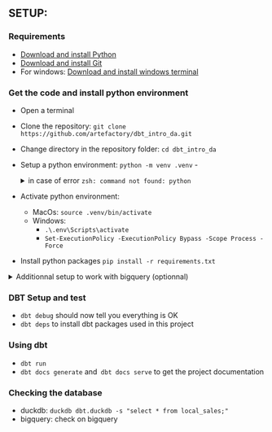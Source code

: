 ## SETUP:


### Requirements

- [Download and install Python](https://www.python.org/downloads/)
- [Download and install Git](https://git-scm.com/downloads)
- For windows: [Download and install windows terminal](https://learn.microsoft.com/en-us/windows/terminal/install)

### Get the code and install python environment

- Open a terminal
- Clone the repository: `git clone https://github.com/artefactory/dbt_intro_da.git`
- Change directory in the repository folder: `cd dbt_intro_da`
- Setup a python environment: `python -m venv .venv`
        - <details>
              <summary> in case of error `zsh: command not found: python` </summary>     

              Providing you know Python is already installed on you device,
              run this command in Terminal / your C.L.I. (Command Line Interface)

                  echo "alias python=/usr/bin/python3" >> ~/.zshrc

              Then, fully restart your C.L.I.
              and run:
  
                  which python

              The result should be
  
                  python: aliased to /usr/bin/python3

              if you have python3.
              Rechange directory in the repository folder:

                  cd dbt_intro_da

              And setup your python environment with
  
                  python -m venv .venv
      
              You can proceed with the next steps.
  </details>     
- Activate python environment:
    - MacOs: `source .venv/bin/activate`
    - Windows:
      - `.\.env\Scripts\activate`
      - `Set-ExecutionPolicy -ExecutionPolicy Bypass -Scope Process -Force`
- Install python packages `pip install -r requirements.txt`

<details>
  <summary>Additionnal setup to work with bigquery (optionnal)</summary>

### Additionnal setup to work with bigquery (optionnal)

In order to work with bigquery you need to change the target in the profiles to the bigquery target.
You also need to update the dataset used in the profile by changing `name` to your name.

```
dbt_intro_da:
  target: dev_bigquery
  outputs:
    duckdb:
      path: dbt.duckdb
      type: duckdb
      threads: 4
    dev_bigquery:
      type: bigquery
      method: oauth
      project: formation-sql-316408
      dataset: dbt_intro_da_name
      location: EU
      threads: 4

```

- [Download and install Gcloud](https://cloud.google.com/sdk/docs/install)
- Connect to gcloud:
```
gcloud auth application-default login \
--scopes=https://www.googleapis.com/auth/bigquery,\
https://www.googleapis.com/auth/drive.readonly,\
https://www.googleapis.com/auth/iam.test

```

</details>


### DBT Setup and test

- `dbt debug` should now tell you everything is OK
- `dbt deps` to install dbt packages used in this project

### Using dbt

- `dbt run`
- `dbt docs generate` and` dbt docs serve` to get the project documentation

### Checking the database

- duckdb: `duckdb dbt.duckdb -s "select * from local_sales;"`
- bigquery: check on bigquery

